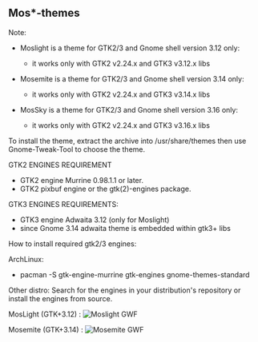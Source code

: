 Mos*-themes
-----------

Note:

* Moslight is a theme for GTK2/3 and Gnome shell version 3.12 only: 
  - it works only with GTK2 v2.24.x and GTK3 v3.12.x libs

* Mosemite is a theme for GTK2/3 and Gnome shell version 3.14 only:
  - it works only with GTK2 v2.24.x and GTK3 v3.14.x libs

* MosSky is a theme for GTK2/3 and Gnome shell version 3.16 only:
  - it works only with GTK2 v2.24.x and GTK3 v3.16.x libs

To install the theme, extract the archive into /usr/share/themes then use Gnome-Tweak-Tool to choose the theme.

GTK2 ENGINES REQUIREMENT
* GTK2 engine Murrine 0.98.1.1 or later.
* GTK2 pixbuf engine or the gtk(2)-engines package.

GTK3 ENGINES REQUIREMENTS:
* GTK3 engine Adwaita 3.12 (only for Moslight)
* since Gnome 3.14 adwaita theme is embedded within gtk3+ libs 

How to install required gtk2/3 engines:

ArchLinux:
- pacman -S gtk-engine-murrine gtk-engines gnome-themes-standard

Other distro:
Search for the engines in your distribution's repository or install the engines from source.

MosLight (GTK+3.12) :
![Moslight GWF](https://raw.github.com/dasnoopy/moslight-themes/master/Screenshots/moslight.png)

Mosemite (GTK+3.14) :
![Mosemite GWF](https://raw.github.com/dasnoopy/moslight-themes/master/Screenshots/mosemite.png)
